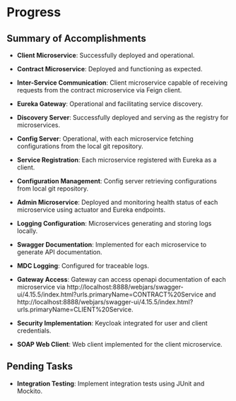 # Progress

## Summary of Accomplishments

- **Client Microservice**: Successfully deployed and operational.
- **Contract Microservice**: Deployed and functioning as expected.
- **Inter-Service Communication**: Client microservice capable of receiving requests from the contract microservice via Feign client.
- **Eureka Gateway**: Operational and facilitating service discovery.
- **Discovery Server**: Successfully deployed and serving as the registry for microservices.
- **Config Server**: Operational, with each microservice fetching configurations from the local git repository.
- **Service Registration**: Each microservice registered with Eureka as a client.
- **Configuration Management**: Config server retrieving configurations from local git repository.
- **Admin Microservice**: Deployed and monitoring health status of each microservice using actuator and Eureka endpoints.
- **Logging Configuration**: Microservices generating and storing logs locally.
- **Swagger Documentation**: Implemented for each microservice to generate API documentation.
- **MDC Logging**: Configured for traceable logs.
- **Gateway Access**: Gateway can access openapi documentation of each microservice via http://localhost:8888/webjars/swagger-ui/4.15.5/index.html?urls.primaryName=CONTRACT%20Service and http://localhost:8888/webjars/swagger-ui/4.15.5/index.html?urls.primaryName=CLIENT%20Service.

- **Security Implementation**: Keycloak integrated for user and client credentials.
- **SOAP Web Client**: Web client implemented for the client microservice.

## Pending Tasks

- **Integration Testing**: Implement integration tests using JUnit and Mockito.

